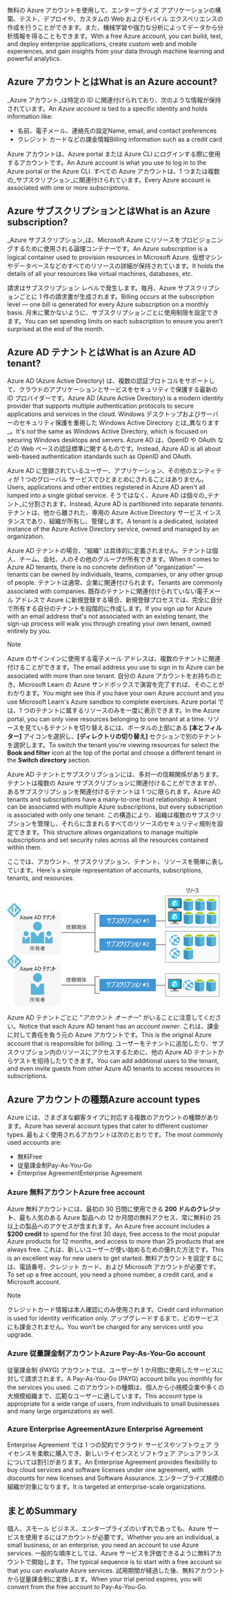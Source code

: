 <span data-ttu-id="fba3b-101">無料の Azure アカウントを使用して、エンタープライズ アプリケーションの構築、テスト、デプロイや、カスタムの Web およびモバイル エクスペリエンスの作成を行うことができます。また、機械学習や強力な分析によってデータから分析情報を得ることもできます。</span><span class="sxs-lookup"><span data-stu-id="fba3b-101">With a free Azure account, you can build, test, and deploy enterprise applications, create custom web and mobile experiences, and gain insights from your data through machine learning and powerful analytics.</span></span>

## <a name="what-is-an-azure-account"></a><span data-ttu-id="fba3b-102">Azure アカウントとは</span><span class="sxs-lookup"><span data-stu-id="fba3b-102">What is an Azure account?</span></span>

<span data-ttu-id="fba3b-103">_Azure アカウント_は特定の ID に関連付けられており、次のような情報が保持されています。</span><span class="sxs-lookup"><span data-stu-id="fba3b-103">An _Azure account_ is tied to a specific identity and holds information like:</span></span>

- <span data-ttu-id="fba3b-104">名前、電子メール、連絡先の設定</span><span class="sxs-lookup"><span data-stu-id="fba3b-104">Name, email, and contact preferences</span></span>
- <span data-ttu-id="fba3b-105">クレジット カードなどの課金情報</span><span class="sxs-lookup"><span data-stu-id="fba3b-105">Billing information such as a credit card</span></span>

<span data-ttu-id="fba3b-106">Azure アカウントは、Azure portal または Azure CLI にログインする際に使用するアカウントです。</span><span class="sxs-lookup"><span data-stu-id="fba3b-106">An Azure account is what you use to log in to the Azure portal or the Azure CLI.</span></span> <span data-ttu-id="fba3b-107">すべての Azure アカウントは、1 つまたは複数の_サブスクリプション_に関連付けられています。</span><span class="sxs-lookup"><span data-stu-id="fba3b-107">Every Azure account is associated with one or more  _subscriptions_.</span></span>

## <a name="what-is-an-azure-subscription"></a><span data-ttu-id="fba3b-108">Azure サブスクリプションとは</span><span class="sxs-lookup"><span data-stu-id="fba3b-108">What is an Azure subscription?</span></span>

<span data-ttu-id="fba3b-109">_Azure サブスクリプション_は、Microsoft Azure にリソースをプロビジョニングするために使用される論理コンテナーです。</span><span class="sxs-lookup"><span data-stu-id="fba3b-109">An _Azure subscription_ is a logical container used to provision resources in Microsoft Azure.</span></span> <span data-ttu-id="fba3b-110">仮想マシンやデータベースなどのすべてのリソースの詳細が保持されています。</span><span class="sxs-lookup"><span data-stu-id="fba3b-110">It holds the details of all your resources like virtual machines, databases, etc.</span></span>

<span data-ttu-id="fba3b-111">請求はサブスクリプション レベルで発生します。毎月、Azure サブスクリプションごとに 1 件の請求書が生成されます。</span><span class="sxs-lookup"><span data-stu-id="fba3b-111">Billing occurs at the subscription level &mdash; one bill is generated for every Azure subscription on a monthly basis.</span></span> <span data-ttu-id="fba3b-112">月末に驚かないように、サブスクリプションごとに使用制限を設定できます。</span><span class="sxs-lookup"><span data-stu-id="fba3b-112">You can set spending limits on each subscription to ensure you aren't surprised at the end of the month.</span></span>

## <a name="what-is-an-azure-ad-tenant"></a><span data-ttu-id="fba3b-113">Azure AD テナントとは</span><span class="sxs-lookup"><span data-stu-id="fba3b-113">What is an Azure AD tenant?</span></span>

<span data-ttu-id="fba3b-114">Azure AD (Azure Active Directory) は、複数の認証プロトコルをサポートして、クラウドのアプリケーションとサービスをセキュリティで保護する最新の ID プロバイダーです。</span><span class="sxs-lookup"><span data-stu-id="fba3b-114">Azure AD (Azure Active Directory) is a modern identity provider that supports multiple authentication protocols to secure applications and services in the cloud.</span></span> <span data-ttu-id="fba3b-115">Windows デスクトップおよびサーバーのセキュリティ保護を重視した Windows Active Directory とは_異なります_。</span><span class="sxs-lookup"><span data-stu-id="fba3b-115">It's _not_ the same as Windows Active Directory, which is focused on securing Windows desktops and servers.</span></span> <span data-ttu-id="fba3b-116">Azure AD は、OpenID や OAuth などの Web ベースの認証標準に関するものです。</span><span class="sxs-lookup"><span data-stu-id="fba3b-116">Instead, Azure AD is all about web-based authentication standards such as OpenID and OAuth.</span></span>

<span data-ttu-id="fba3b-117">Azure AD に登録されているユーザー、アプリケーション、その他のエンティティが 1 つのグローバル サービスでひとまとめにされることはありません。</span><span class="sxs-lookup"><span data-stu-id="fba3b-117">Users, applications and other entities registered in Azure AD aren't all lumped into a single global service.</span></span> <span data-ttu-id="fba3b-118">そうではなく、Azure AD は個々の_テナント_に分割されます。</span><span class="sxs-lookup"><span data-stu-id="fba3b-118">Instead, Azure AD is partitioned into separate _tenants_.</span></span> <span data-ttu-id="fba3b-119">テナントは、他から離された、専用の Azure Active Directory サービス インスタンスであり、組織が所有し、管理します。</span><span class="sxs-lookup"><span data-stu-id="fba3b-119">A tenant is a dedicated, isolated instance of the Azure Active Directory service, owned and managed by an organization.</span></span>

<span data-ttu-id="fba3b-120">Azure AD テナントの場合、"組織" は具体的に定義されません。テナントは個人、チーム、会社、人のその他のグループが所有できます。</span><span class="sxs-lookup"><span data-stu-id="fba3b-120">When it comes to Azure AD tenants, there is no concrete definition of "organization" &mdash; tenants can be owned by individuals, teams, companies, or any other group of people.</span></span> <span data-ttu-id="fba3b-121">テナントは通常、企業に関連付けられます。</span><span class="sxs-lookup"><span data-stu-id="fba3b-121">Tenants are commonly associated with companies.</span></span> <span data-ttu-id="fba3b-122">既存のテナントに関連付けられていない電子メール アドレスで Azure に新規登録する場合、新規登録プロセスでは、完全に自分で所有する自分のテナントを段階的に作成します。</span><span class="sxs-lookup"><span data-stu-id="fba3b-122">If you sign up for Azure with an email address that's not associated with an existing tenant, the sign-up process will walk you through creating your own tenant, owned entirely by you.</span></span>

> [!NOTE]
> <span data-ttu-id="fba3b-123">Azure のサインインに使用する電子メール アドレスは、複数のテナントに関連付けることができます。</span><span class="sxs-lookup"><span data-stu-id="fba3b-123">The email address you use to sign in to Azure can be associated with more than one tenant.</span></span> <span data-ttu-id="fba3b-124">自分の Azure アカウントをお持ちのとき、Microsoft Learn の Azure サンドボックスで演習を完了すれば、そのことがわかります。</span><span class="sxs-lookup"><span data-stu-id="fba3b-124">You might see this if you have your own Azure account and you use Microsoft Learn's Azure sandbox to complete exercises.</span></span> <span data-ttu-id="fba3b-125">Azure portal では、1 つのテナントに属するリソースのみを一度に表示できます。</span><span class="sxs-lookup"><span data-stu-id="fba3b-125">In the Azure portal, you can only view resources belonging to one tenant at a time.</span></span> <span data-ttu-id="fba3b-126">リソースを見ているテナントを切り替えるには、ポータルの上部にある **[本とフィルター]** アイコンを選択し、**[ディレクトリの切り替え]** セクションで別のテナントを選択します。</span><span class="sxs-lookup"><span data-stu-id="fba3b-126">To switch the tenant you're viewing resources for select the **Book and filter** icon at the top of the portal and choose a different tenant in the **Switch directory** section.</span></span>

<span data-ttu-id="fba3b-127">Azure AD テナントとサブスクリプションには、多対一の信頼関係があります。テナントは複数の Azure サブスクリプションに関連付けることができますが、あるサブスクリプションを関連付けるテナントは 1 つに限られます。</span><span class="sxs-lookup"><span data-stu-id="fba3b-127">Azure AD tenants and subscriptions have a many-to-one trust relationship: A tenant can be associated with multiple Azure subscriptions, but every subscription is associated with only one tenant.</span></span> <span data-ttu-id="fba3b-128">この構造により、組織は複数のサブスクリプションを管理し、それらに含まれるすべてのリソースのセキュリティ規則を設定できます。</span><span class="sxs-lookup"><span data-stu-id="fba3b-128">This structure allows organizations to manage multiple subscriptions and set security rules across all the resources contained within them.</span></span>

<span data-ttu-id="fba3b-129">ここでは、アカウント、サブスクリプション、テナント、リソースを簡単に表しています。</span><span class="sxs-lookup"><span data-stu-id="fba3b-129">Here's a simple representation of accounts, subscriptions, tenants, and resources.</span></span>

![アカウント、テナント、サブスクリプション、リソースの連携の図](../media/3-azure-ad-tenant.png)

<span data-ttu-id="fba3b-131">Azure AD テナントごとに "_アカウント オーナー_" がいることに注意してください。</span><span class="sxs-lookup"><span data-stu-id="fba3b-131">Notice that each Azure AD tenant has an _account owner_.</span></span> <span data-ttu-id="fba3b-132">これは、課金に対して責任を負う元の Azure アカウントです。</span><span class="sxs-lookup"><span data-stu-id="fba3b-132">This is the original Azure account that is responsible for billing.</span></span> <span data-ttu-id="fba3b-133">ユーザーをテナントに追加したり、サブスクリプション内のリソースにアクセスするために、他の Azure AD テナントからゲストを招待したりできます。</span><span class="sxs-lookup"><span data-stu-id="fba3b-133">You can add additional users to the tenant, and even invite guests from other Azure AD tenants to access resources in subscriptions.</span></span>

## <a name="azure-account-types"></a><span data-ttu-id="fba3b-134">Azure アカウントの種類</span><span class="sxs-lookup"><span data-stu-id="fba3b-134">Azure account types</span></span>

<span data-ttu-id="fba3b-135">Azure には、さまざまな顧客タイプに対応する複数のアカウントの種類があります。</span><span class="sxs-lookup"><span data-stu-id="fba3b-135">Azure has several account types that cater to different customer types.</span></span> <span data-ttu-id="fba3b-136">最もよく使用されるアカウントは次のとおりです。</span><span class="sxs-lookup"><span data-stu-id="fba3b-136">The most commonly used accounts are:</span></span>

- <span data-ttu-id="fba3b-137">無料</span><span class="sxs-lookup"><span data-stu-id="fba3b-137">Free</span></span>
- <span data-ttu-id="fba3b-138">従量課金制</span><span class="sxs-lookup"><span data-stu-id="fba3b-138">Pay-As-You-Go</span></span>
- <span data-ttu-id="fba3b-139">Enterprise Agreement</span><span class="sxs-lookup"><span data-stu-id="fba3b-139">Enterprise Agreement</span></span>

### <a name="azure-free-account"></a><span data-ttu-id="fba3b-140">Azure 無料アカウント</span><span class="sxs-lookup"><span data-stu-id="fba3b-140">Azure free account</span></span>

<span data-ttu-id="fba3b-141">Azure 無料アカウントには、最初の 30 日間に使用できる **200 ドルのクレジット**、最も人気のある Azure 製品への 12 か月間の無料アクセス、常に無料の 25 以上の製品へのアクセスが含まれます。</span><span class="sxs-lookup"><span data-stu-id="fba3b-141">An Azure free account includes a **$200 credit** to spend for the first 30 days, free access to the most popular Azure products for 12 months, and access to more than 25 products that are always free.</span></span> <span data-ttu-id="fba3b-142">これは、新しいユーザーが使い始めるための優れた方法です。</span><span class="sxs-lookup"><span data-stu-id="fba3b-142">This is an excellent way for new users to get started.</span></span> <span data-ttu-id="fba3b-143">無料アカウントを設定するには、電話番号、クレジット カード、および Microsoft アカウントが必要です。</span><span class="sxs-lookup"><span data-stu-id="fba3b-143">To set up a free account, you need a phone number, a credit card, and a Microsoft account.</span></span>

> [!NOTE]
> <span data-ttu-id="fba3b-144">クレジットカード情報は本人確認にのみ使用されます。</span><span class="sxs-lookup"><span data-stu-id="fba3b-144">Credit card information is used for identity verification only.</span></span> <span data-ttu-id="fba3b-145">アップグレードするまで、どのサービスにも課金されません。</span><span class="sxs-lookup"><span data-stu-id="fba3b-145">You won’t be charged for any services until you upgrade.</span></span>

### <a name="azure-pay-as-you-go-account"></a><span data-ttu-id="fba3b-146">Azure 従量課金制アカウント</span><span class="sxs-lookup"><span data-stu-id="fba3b-146">Azure Pay-As-You-Go account</span></span>

<span data-ttu-id="fba3b-147">従量課金制 (PAYG) アカウントでは、ユーザーが 1 か月間に使用したサービスに対して請求されます。</span><span class="sxs-lookup"><span data-stu-id="fba3b-147">A Pay-As-You-Go (PAYG) account bills you monthly for the services you used.</span></span> <span data-ttu-id="fba3b-148">このアカウントの種類は、個人から小規模企業や多くの大規模組織まで、広範なユーザーに適しています。</span><span class="sxs-lookup"><span data-stu-id="fba3b-148">This account type is appropriate for a wide range of users, from individuals to small businesses and many large organizations as well.</span></span>

### <a name="azure-enterprise-agreement"></a><span data-ttu-id="fba3b-149">Azure Enterprise Agreement</span><span class="sxs-lookup"><span data-stu-id="fba3b-149">Azure Enterprise Agreement</span></span>

<span data-ttu-id="fba3b-150">Enterprise Agreement では 1 つの契約でクラウド サービスやソフトウェア ライセンスを柔軟に購入でき、新しいライセンスとソフトウェア アシュアランスについては割引があります。</span><span class="sxs-lookup"><span data-stu-id="fba3b-150">An Enterprise Agreement provides flexibility to buy cloud services and software licenses under one agreement, with discounts for new licenses and Software Assurance.</span></span> <span data-ttu-id="fba3b-151">エンタープライズ規模の組織が対象になります。</span><span class="sxs-lookup"><span data-stu-id="fba3b-151">It is targeted at enterprise-scale organizations.</span></span>

## <a name="summary"></a><span data-ttu-id="fba3b-152">まとめ</span><span class="sxs-lookup"><span data-stu-id="fba3b-152">Summary</span></span>

<span data-ttu-id="fba3b-153">個人、スモール ビジネス、エンタープライズのいずれであっても、Azure サービスを使用するにはアカウントが必要です。</span><span class="sxs-lookup"><span data-stu-id="fba3b-153">Whether you are an individual, a small business, or an enterprise, you need an account to use Azure services.</span></span> <span data-ttu-id="fba3b-154">一般的な順序としては、Azure サービスを評価できるように無料アカウントで開始します。</span><span class="sxs-lookup"><span data-stu-id="fba3b-154">The typical sequence is to start with a free account so that you can evaluate Azure services.</span></span> <span data-ttu-id="fba3b-155">試用期間が経過した後、無料アカウントから従量課金制に変換します。</span><span class="sxs-lookup"><span data-stu-id="fba3b-155">When your trial period expires, you will convert from the free account to Pay-As-You-Go.</span></span>